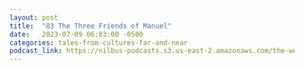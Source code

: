 ```yaml
---
layout: post
title:  "03 The Three Friends of Manuel"
date:   2023-07-09 06:03:00 -0500
categories: tales-from-cultures-far-and-near
podcast_link: https://nilbus-podcasts.s3.us-east-2.amazonaws.com/the-well-trained-mind/Tales%20from%20Cultures%20Far%20and%20Near/03%20The%20Three%20Friends%20of%20Manuel.mp3
---
```

